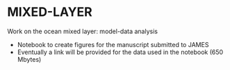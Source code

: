 # MIXED-LAYER
Work on the ocean mixed layer: model-data analysis

- Notebook to create figures for the manuscript submitted to JAMES 
- Eventually a link will be provided for the data used in the notebook (650 Mbytes)
